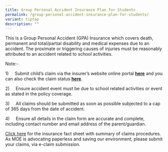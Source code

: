 ```yaml
---
title: Group Personal Accident Insurance Plan for Students
permalink: /group-personal-accident-insurance-plan-for-students/
variant: tiptap
description: ""
---
```

<p>This is a Group Personal Accident (GPA) Insurance which covers death,
permanent and total/partial disability and medical&nbsp;expenses due to
an accident. The proximate or triggering causes of injuries must be reasonably
attributed to an accident related to school activities.</p>
<p>Note:-</p>
<p>1)&nbsp; &nbsp; &nbsp;Submit child’s claim via the insurer’s website online
portal&nbsp;<strong><a href="https://studentgpa.incomegroupins.com.sg/#/disclaimer" rel="noopener noreferrer nofollow" target="_blank">here</a></strong>&nbsp;and
you can also check the claim status&nbsp;<strong><a href="https://studentgpa.incomegroupins.com.sg/#/view-claim/verify" rel="noopener noreferrer nofollow" target="_blank">here</a></strong>.</p>
<p>2)&nbsp; &nbsp; &nbsp;Ensure accident event must be due to school related
activities or event as stated in the policy coverage.</p>
<p>3)&nbsp; &nbsp; &nbsp;All claims should be submitted as soon as possible
subjected to a cap of 365 days from the date of accident.</p>
<p>4)&nbsp; &nbsp; &nbsp;Ensure all details in the claim form are accurate
and complete, including contact number and email address of the parent/guardian.</p>
<p><a href="https://s3.ap-southeast-1.amazonaws.com/mhc.static/Income/MOE+Student+Product+Fact+Sheet.pdf" rel="noopener noreferrer nofollow" target="_blank">Click here</a> for
the insurance fact sheet with summary of claims procedures. As MOE is advocating
paperless and saving our environment, please submit your claims, via e-claim
submission.</p>